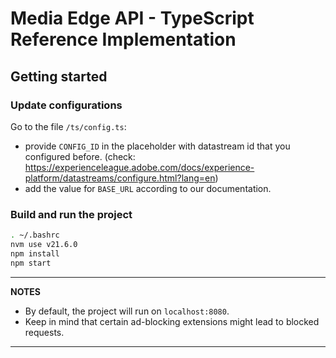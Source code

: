 # Media Edge API - TypeScript Reference Implementation

## Getting started

### Update configurations

Go to the file ```/ts/config.ts```:
 - provide ```CONFIG_ID``` in the placeholder with datastream id that you configured before. 
(check: https://experienceleague.adobe.com/docs/experience-platform/datastreams/configure.html?lang=en)
 - add the value for ```BASE_URL``` according to our documentation.

### Build and run the project
```bash
. ~/.bashrc
nvm use v21.6.0
npm install
npm start
```

---
**NOTES**

- By default, the project will run on  ```localhost:8080```.
- Keep in mind that certain ad-blocking extensions might lead to blocked requests.

---

